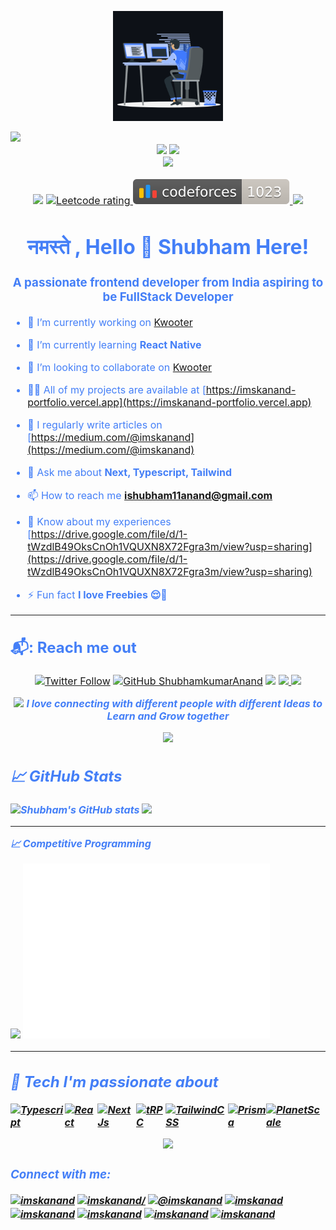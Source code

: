 <p align="center"><img src="animation.gif" width="35%"></p>
<div style=" font-size: medium; color: #447ff7">

<img src="https://readme-typing-svg.herokuapp.com/?font=Segoe&color=%233BF7F5&size=110&center=true&vCenter=true&width=1700&height=400&lines=Hello+Devs!++I'm+Shubham+;A+Software+Developer+%F0%9F%91%A8%E2%80%8D%F0%9F%92%BB">

<div align="center">
    <img src="https://capsule-render.vercel.app/api?type=slice&color=gradient&height=90" width="180">
    <img src="https://capsule-render.vercel.app/api?type=slice&color=gradient&height=90&reversal=true" width="180">
</div>
<div align="center">
    <img src="https://media.giphy.com/media/mGcNjsfWAjY5AEZNw6/giphy.gif" width="50" >
</div>

<p align="center">
  <img src="https://komarev.com/ghpvc/?username=ShubhamkumarAnand&style=plastic">
  <a href="https://leetcode.com/imskanand/">
    <img src="https://cp-logo.vercel.app/leetcode/imskanand" alt="Leetcode rating" />
  </a>
  <a href="https://codeforces.com/profile/ShubhamkumarAnand">
    <img src="https://raw.githubusercontent.com/ShubhamkumarAnand/cf-stats/main/output/rating.svg" alt="Codeforces rating" />
  </a>
  <img src="https://badges.frapsoft.com/os/v2/open-source.svg?v=103)](https://github.com/ShubhamkumarAnand">
</p>

<h1 align="center"> नमस्ते , Hello 👋 Shubham Here!</h1>
<h3 align="center">A passionate frontend developer from India aspiring to be FullStack Developer</h3>
    
- 🔭 I’m currently working on [Kwooter](https://kwooter.vercel.app)

- 🌱 I’m currently learning **React Native**

- 👯 I’m looking to collaborate on [Kwooter](Kwooter)

- 👨‍💻 All of my projects are available at [https://imskanand-portfolio.vercel.app](https://imskanand-portfolio.vercel.app)

- 📝 I regularly write articles on [https://medium.com/@imskanand](https://medium.com/@imskanand)

- 💬 Ask me about **Next, Typescript, Tailwind**

- 📫 How to reach me **ishubham11anand@gmail.com**

- 📄 Know about my experiences [https://drive.google.com/file/d/1-tWzdlB49OksCnOh1VQUXN8X72Fgra3m/view?usp=sharing](https://drive.google.com/file/d/1-tWzdlB49OksCnOh1VQUXN8X72Fgra3m/view?usp=sharing)

- ⚡ Fun fact **I love Freebies 😌🤭**
<div>

---

## 📬: Reach me out

<div align='center'>

[![Twitter Follow](https://img.shields.io/twitter/follow/imskanand?color=1DA1F2&logo=twitter&style=for-the-badge)](https://twitter.com/intent/follow?original_referer=https%3A%2F%2Fgithub.com%2Fimskanand&screen_name=imskanand)
[![GitHub ShubhamkumarAnand](https://img.shields.io/github/followers/ShubhamkumarAnand?label=follow&logo=github&color=1DA1F2&style=for-the-badge)](https://github.com/ShubhamkumarAnand)
<a href="https://www.linkedin.com/in/shubham-kumar-anand-19b52618b/" target="_blank" rel="noreferrer">
<img src="https://img.shields.io/badge/-ShubhamKumarAnand-0e76a8?style=flat&labelColor=0e76a8&logo=linkedin&logoColor=white"  height="28" /></a>
<a href="mailto:ishubham11anand@gmail.com">
<img src="https://img.shields.io/badge/-ishubham11anand-c0392b?style=flat&labelColor=c0392b&logo=gmail&logoColor=white"  height="28">
</a>
<a href="https://drive.google.com/file/d/1-tWzdlB49OksCnOh1VQUXN8X72Fgra3m/view?usp=sharing">
<img src="https://img.shields.io/badge/%20%F0%9F%93%9C-Resume-brightgreen&style=flat&labelColor=c0392b" height="28"></a>

</div>

<div align="center">
<img src="https://media.giphy.com/media/LnQjpWaON8nhr21vNW/giphy.gif" width="60"> <em><b>I love connecting with different people with different Ideas to Learn and Grow together</>

<p  align="center">
<img src="https://user-images.githubusercontent.com/73097560/115834477-dbab4500-a447-11eb-908a-139a6edaec5c.gif">
<br>
</div>

## &#x1f4c8; GitHub Stats

![Shubham's GitHub stats](https://github-readme-stats.vercel.app/api?username=ShubhamkumarAnand&show_icons=true&theme=radical)
<img src="https://github-readme-streak-stats.herokuapp.com/?user=ShubhamkumarAnand&theme=tokyonight">
    
---

<b>&#128200; Competitive Programming</b>

<p float="left">
<img height="273em" src="https://leetcard.jacoblin.cool/imskanand?theme=light&font=Karma&ext=contest" />
<img height="280em" src="https://raw.githubusercontent.com/ShubhamkumarAnand/cf-stats/main/output/light_card.svg"/>
</p>

---

##  🔧 Tech I'm passionate about
<div style="display: flex;">
  <a href="https://www.typescriptlang.org"><img src="https://raw.githubusercontent.com/danielcranney/readme-generator/main/public/icons/skills/typescript-colored.svg" width="48" height="48" alt="Typescript" /></a>
  <a href="https://www.reactjs.org"><img src="https://raw.githubusercontent.com/danielcranney/readme-generator/main/public/icons/skills/react-colored.svg" width="48" height="48" alt="React" /></a>
  <a href="https://www.nextjs.org"><img src="https://raw.githubusercontent.com/danielcranney/readme-generator/main/public/icons/skills/nextjs-colored-dark.svg" width="48" height="48" alt="NextJs" /></a>
  <a href="https://trpc.io"><img src="https://avatars.githubusercontent.com/u/78011399?s=200&v=4" width="48" height="48" alt="tRPC"/></a>
  <a href="https://www.tailwindcss.com"><img src="https://raw.githubusercontent.com/danielcranney/readme-generator/main/public/icons/skills/tailwindcss-colored.svg" width="48" height="48" alt="TailwindCSS" /></a>
  <a href="https://prisma.io"><img src="https://www.prisma.io/images/favicon-32x32.png" width="48" height="48" alt="Prisma" /></a>
  <a href="https://planetscale.com"><img src="https://avatars.githubusercontent.com/u/35612527?s=200&v=4" width="48" height="48" alt="PlanetScale" /></a>
</div>

<p  align="center">
<img src="https://user-images.githubusercontent.com/73097560/115834477-dbab4500-a447-11eb-908a-139a6edaec5c.gif">
<br>

<h3 align="left">Connect with me:</h3>
<p align="left">

<a href="https://twitter.com/imskanand" target="blank"><img align="center" src="https://raw.githubusercontent.com/rahuldkjain/github-profile-readme-generator/master/src/images/icons/Social/twitter.svg" alt="imskanand" height="30" width="40" /></a>
<a href="https://linkedin.com/in/imskanand/" target="blank"><img align="center" src="https://raw.githubusercontent.com/rahuldkjain/github-profile-readme-generator/master/src/images/icons/Social/linked-in-alt.svg" alt="imskanand/" height="30" width="40" /></a>
<a href="https://medium.com/@imskanand" target="blank"><img align="center" src="https://raw.githubusercontent.com/rahuldkjain/github-profile-readme-generator/master/src/images/icons/Social/medium.svg" alt="@imskanand" height="30" width="40" /></a>
<a href="https://www.codechef.com/users/imskanad" target="blank"><img align="center" src="https://cdn.jsdelivr.net/npm/simple-icons@3.1.0/icons/codechef.svg" alt="imskanad" height="30" width="40" /></a>
<a href="https://www.hackerrank.com/imskanand" target="blank"><img align="center" src="https://raw.githubusercontent.com/rahuldkjain/github-profile-readme-generator/master/src/images/icons/Social/hackerrank.svg" alt="imskanand" height="30" width="40" /></a>
<a href="https://codeforces.com/profile/imskanand" target="blank"><img align="center" src="https://raw.githubusercontent.com/rahuldkjain/github-profile-readme-generator/master/src/images/icons/Social/codeforces.svg" alt="imskanand" height="30" width="40" /></a>
<a href="https://www.leetcode.com/imskanand" target="blank"><img align="center" src="https://raw.githubusercontent.com/rahuldkjain/github-profile-readme-generator/master/src/images/icons/Social/leet-code.svg" alt="imskanand" height="30" width="40" /></a>
<a href="https://auth.geeksforgeeks.org/user/imskanand" target="blank"><img align="center" src="https://raw.githubusercontent.com/rahuldkjain/github-profile-readme-generator/master/src/images/icons/Social/geeks-for-geeks.svg" alt="imskanand" height="30" width="40" /></a>
</p>

<!-- # Blog posts -->

<!-- BLOG-POST-LIST:START -->
<!-- BLOG-POST-LIST:END -->
